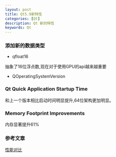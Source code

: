 ```yaml
---
layout: post
title: Qt5.9新特性
categories: [Qt]
description: Qt 新的特性
keywords: Qt
---
```


### 添加新的数据类型

- qfloat16

抽象了16位浮点数,现在对于使用GPU的api越来越重要

- QOperatingSystemVersion


### Qt Quick Application Startup Time

和上一个版本相比启动时间明显提升,64位架构更加明显。

### Memory Footprint Improvements

内存显著提升61%



### 参考文章

[性能对比](https://testresults.qt.io/grafana/dashboard/db/experimental-qml-start-up-benchmark?refresh=30m&orgId=1&var-hardware=All&var-branch=All&var-run=All&var-flavour=All)
